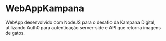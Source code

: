 # WebAppKampana
WebApp desenvolvido com NodeJS para o desafio da Kampana Digital, utilizando Auth0 para autenticação server-side e API que retorna imagens de gatos.
